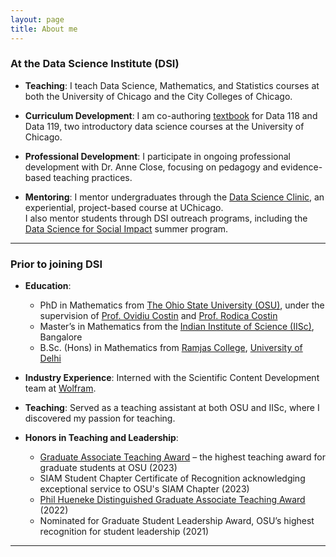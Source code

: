 ```yaml
---
layout: page
title: About me
---
```


### At the Data Science Institute (DSI)

- **Teaching**: I teach Data Science, Mathematics, and Statistics courses at both the University of Chicago and the City Colleges of Chicago.

- **Curriculum Development**: I am co-authoring <a href="https://amandakube.github.io/textbook-datascience-1/intro.html" target="_blank">textbook</a> for Data 118 and Data 119, two introductory data science courses at the University of Chicago.

- **Professional Development**: I participate in ongoing professional development with Dr. Anne Close, focusing on pedagogy and evidence-based teaching practices.

- **Mentoring**: I mentor undergraduates through the <a href="https://datascience.uchicago.edu/education/data-science-clinic/" target="_blank">Data Science Clinic</a>, an experiential, project-based course at UChicago.  
  I also mentor students through DSI outreach programs, including the <a href="https://datascience.uchicago.edu/outreach/data-science-for-social-impact-network/summer-experience/" target="_blank">Data Science for Social Impact</a> summer program.

---
### Prior to joining DSI

- **Education**:
  - PhD in Mathematics from <a href="https://math.osu.edu/" target="_blank">The Ohio State University (OSU)</a>, under the supervision of <a href="https://people.math.osu.edu/costin.9/" target="_blank">Prof. Ovidiu Costin</a> and <a href="https://math.osu.edu/people/costin.10" target="_blank">Prof. Rodica Costin</a>
  - Master’s in Mathematics from the <a href="https://math.iisc.ac.in//" target="_blank">Indian Institute of Science (IISc)</a>, Bangalore  
  - B.Sc. (Hons) in Mathematics from <a href="https://ramjas.du.ac.in/college/web/index.php" target="_blank">Ramjas College</a>, <a href="https://www.du.ac.in/" target="_blank">University of Delhi</a>

- **Industry Experience**: Interned with the Scientific Content Development team at <a href="https://www.wolfram.com/?source=nav" target="_blank">Wolfram</a>.

- **Teaching**: Served as a teaching assistant at both OSU and IISc, where I discovered my passion for teaching.

- **Honors in Teaching and Leadership**:
  - <a href="https://gradsch.osu.edu/news/2023/03/17/2023-graduate-associate-teaching-award-recipients" target="_blank">Graduate Associate Teaching Award</a> – the highest teaching award for graduate students at OSU (2023)
  - SIAM Student Chapter Certificate of Recognition acknowledging exceptional service to OSU's SIAM Chapter (2023)
  - <a href="https://math.osu.edu/grad/current/graduate-teaching-awards" target="_blank">Phil Hueneke Distinguished Graduate Associate Teaching Award</a> (2022)
  - Nominated for Graduate Student Leadership Award, OSU’s highest recognition for student leadership (2021)
    
---
